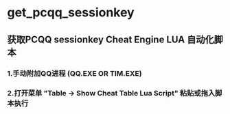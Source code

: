 # get_pcqq_sessionkey  
## 获取PCQQ sessionkey Cheat Engine LUA 自动化脚本    
### 1.手动附加QQ进程 (QQ.EXE OR TIM.EXE)   
### 2.打开菜单 "Table -> Show Cheat Table Lua Script" 粘贴或拖入脚本执行  
  
